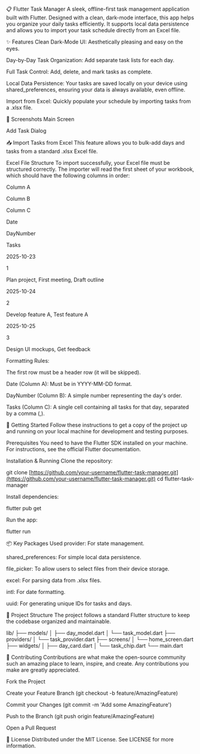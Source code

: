 📋 Flutter Task Manager
A sleek, offline-first task management application built with Flutter. Designed with a clean, dark-mode interface, this app helps you organize your daily tasks efficiently. It supports local data persistence and allows you to import your task schedule directly from an Excel file.

✨ Features
Clean Dark-Mode UI: Aesthetically pleasing and easy on the eyes.

Day-by-Day Task Organization: Add separate task lists for each day.

Full Task Control: Add, delete, and mark tasks as complete.

Local Data Persistence: Your tasks are saved locally on your device using shared_preferences, ensuring your data is always available, even offline.

Import from Excel: Quickly populate your schedule by importing tasks from a .xlsx file.

📸 Screenshots
Main Screen

Add Task Dialog





📥 Import Tasks from Excel
This feature allows you to bulk-add days and tasks from a standard .xlsx Excel file.

Excel File Structure
To import successfully, your Excel file must be structured correctly. The importer will read the first sheet of your workbook, which should have the following columns in order:

Column A

Column B

Column C

Date

DayNumber

Tasks

2025-10-23

1

Plan project, First meeting, Draft outline

2025-10-24

2

Develop feature A, Test feature A

2025-10-25

3

Design UI mockups, Get feedback

Formatting Rules:

The first row must be a header row (it will be skipped).

Date (Column A): Must be in YYYY-MM-DD format.

DayNumber (Column B): A simple number representing the day's order.

Tasks (Column C): A single cell containing all tasks for that day, separated by a comma (,).

🚀 Getting Started
Follow these instructions to get a copy of the project up and running on your local machine for development and testing purposes.

Prerequisites
You need to have the Flutter SDK installed on your machine. For instructions, see the official Flutter documentation.

Installation & Running
Clone the repository:

git clone [https://github.com/your-username/flutter-task-manager.git](https://github.com/your-username/flutter-task-manager.git)
cd flutter-task-manager

Install dependencies:

flutter pub get

Run the app:

flutter run

📦 Key Packages Used
provider: For state management.

shared_preferences: For simple local data persistence.

file_picker: To allow users to select files from their device storage.

excel: For parsing data from .xlsx files.

intl: For date formatting.

uuid: For generating unique IDs for tasks and days.

📂 Project Structure
The project follows a standard Flutter structure to keep the codebase organized and maintainable.

lib/
├── models/
│   ├── day_model.dart
│   └── task_model.dart
├── providers/
│   └── task_provider.dart
├── screens/
│   └── home_screen.dart
├── widgets/
│   ├── day_card.dart
│   └── task_chip.dart
└── main.dart

🤝 Contributing
Contributions are what make the open-source community such an amazing place to learn, inspire, and create. Any contributions you make are greatly appreciated.

Fork the Project

Create your Feature Branch (git checkout -b feature/AmazingFeature)

Commit your Changes (git commit -m 'Add some AmazingFeature')

Push to the Branch (git push origin feature/AmazingFeature)

Open a Pull Request

📜 License
Distributed under the MIT License. See LICENSE for more information.
